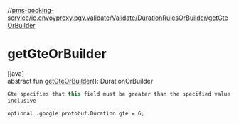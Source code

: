 //[pms-booking-service](../../../../index.md)/[io.envoyproxy.pgv.validate](../../index.md)/[Validate](../index.md)/[DurationRulesOrBuilder](index.md)/[getGteOrBuilder](get-gte-or-builder.md)

# getGteOrBuilder

[java]\
abstract fun [getGteOrBuilder](get-gte-or-builder.md)(): DurationOrBuilder

```kotlin
Gte specifies that this field must be greater than the specified value,
inclusive

```
`optional .google.protobuf.Duration gte = 6;`